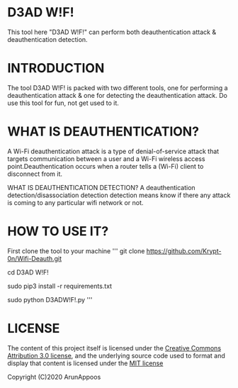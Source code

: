 D3AD W!F!
=========
This tool here "D3AD W!F!" can perform both deauthentication attack & deauthentication detection.

INTRODUCTION
============
The tool D3AD W!F! is packed with two different tools, one for performing a deauthentication attack & one for detecting the deauthentication attack.
Do use this tool for fun, not get used to it.

WHAT IS DEAUTHENTICATION?
=========================
A Wi-Fi deauthentication attack is a type of denial-of-service attack that targets communication between a user and a Wi-Fi wireless access point.Deauthentication occurs when a router tells a (Wi-Fi) client to disconnect from it.

WHAT IS DEAUTHENTICATION DETECTION?
A deauthentication detection/disassociation detection detection means know if there any attack is coming to any particular wifi network or not.

HOW TO USE IT?
==============

First clone the tool to your machine 
'''
   git clone https://github.com/Krypt-0n/Wifi-Deauth.git
   
   cd D3AD W!F!
   
   sudo pip3 install -r requirements.txt
   
   sudo python  D3ADW!F!.py
'''

LICENSE
=======
The content of this project itself is licensed under the [Creative Commons Attribution 3.0 license](http://creativecommons.org/licenses/by/3.0/us/deed.en_US), and the underlying source code used to format and display that content is licensed under the [MIT license](http://opensource.org/licenses/mit-license.php)

Copyright (C)2020 ArunAppoos
   
